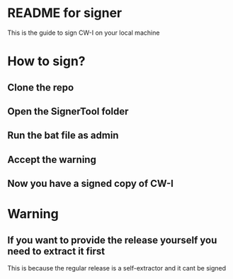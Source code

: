 # README for signer
This is the guide to sign CW-I on your local machine

# How to sign?
## Clone the repo
## Open the SignerTool folder
## Run the bat file as admin
## Accept the warning
## Now you have a signed copy of CW-I

# Warning
## If you want to provide the release yourself you need to extract it first 
This is because the regular release is a self-extractor and it cant be signed